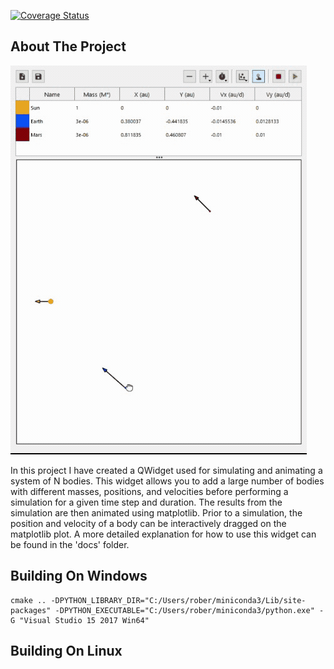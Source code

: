 [![Coverage Status](https://coveralls.io/repos/robertapplin/N-Body-Simulations/badge.svg?branch=master)](https://coveralls.io/r/robertapplin/N-Body-Simulations?branch=master)

## About The Project

![](docs/three-body-simulation.gif)

In this project I have created a QWidget used for simulating and animating a system of N bodies. This widget allows you to add a large number of bodies with different masses, positions, and velocities before performing a simulation for a given time step and duration. The results from the simulation are then animated using matplotlib. Prior to a simulation, the position and velocity of a body can be interactively dragged on the matplotlib plot. A more detailed explanation for how to use this widget can be found in the 'docs' folder.

## Building On Windows

```
cmake .. -DPYTHON_LIBRARY_DIR="C:/Users/rober/miniconda3/Lib/site-packages" -DPYTHON_EXECUTABLE="C:/Users/rober/miniconda3/python.exe" -G "Visual Studio 15 2017 Win64"
```

## Building On Linux
